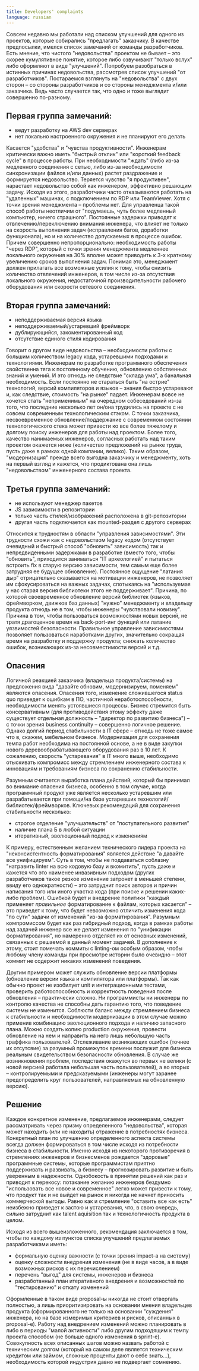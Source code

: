 ```yaml
---
title: Developers' complaints
language: russian
---
```


Совсем недавно мы работали над списком улучшений для одного из проектов, которые собирались "предлагать" заказчику. В качестве предпосылки, имелся список замечаний от команды разработчиков. Есть мнение, что чистого "недовольства" проектом не бывает – это скорее кумулятивное понятие, которое либо озвучивают "только вслух" либо оформляют в виде "улучшений". Попробуем разобраться в истинных причинах недовольства, рассмотрев список улучшений "от разработчиков". Постараемся взглянуть на "недовольства" с двух сторон – со стороны разработчиков и со стороны менеджмента и/или заказчика. Ведь часто случается так, что одно и тоже выглядит совершенно по-разному.

<!--more-->

## Первая группа замечаний:

- ведут разработку на AWS dev серверах
- нет локально настроенного окружения и не планируют его делать

Касается "удобства" и "чувства продуктивности". Инженерам критически важно иметь "быстрый отклик" или "короткий feedback cycle" в процессе работы. При необходимости "ждать" (либо из-за медленного соединения c сетью, либо из-за необходимости синхронизации файлов и/или данных) растет раздражение и формируется недовольство. Теряется чувство "я продуктивен", нарастает недовольство собой как инженером, эффективно решающим задачу. Исходя из этого, разработчики часто отказываются работать на "удаленных" машинах, с подключением по RDP или TeamViewer. Хотя с точки зрения менеджмента – проблемы нет. Для управленца такой способ работы неотличим от "подумаешь, чуть более медленный компьютер, ничего страшного". Постоянные задержки приводят к отвлечению/переключению внимания инженера, что влияет не только на скорость выполнения задач (исправления багов, доработки функционала), но и на количество допускаемых в процессе ошибок. Причем совершенно непропорционально: необходимость работы "через RDP", который с точки зрения менеджмента медленнее локального окружения на 30% вполне может приводить к 3-х кратному увеличению сроков выполнения задач. Понимая это, менеджмент должен прилагать все возможные усилия к тому, чтобы снизить количество отвлечений инженеров, в том числе из-за отсутствия локального окружения, недостаточной производительности рабочего оборудования или скорости сетевого соединения.

## Вторая группа замечаний:

- неподдерживаемая версия языка
- неподдерживаемый/устаревший фрeймворк
- дублирующийся, закоментированный код
- отсутствие единого стиля кодирования

Говорит о другом виде недовольства – необходимости работы с большим количеством legacy кода, устаревшими подходами и технологиями. Инженерам по разработке программного обеспечения свойственна тяга к постоянному обучению, обновлению собственных знаний и умений. И это отнюдь не следствие "склада ума", а банальная необходимость. Если постоянно не стараться быть "на острие" технологий, версий компиляторов и языков – знания быстро устаревают и, как следствие, стоимость "на рынке" падает. Инженерам вовсе не хочется стать "неприменимым" на очередном собеседований из-за того, что последние несколько лет он/она трудились на проекте с не совсем современным технологическим стэком. С точки заказчика, несвоевременное обновление/поддержание с современном состоянии технологического стека может привести ко все более тяжелому и долгому поиску инженеров для работы над проектом. Более того, качество нанимаемых инженеров, согласных работать над таким проектом окажется ниже (количество предложений на рынке труда, пусть даже в рамках одной компании, велико). Таким образом, "модернизация" прежде всего выгодна заказчику и менеджменту, хоть на первый взгляд и кажется, что продиктована она лишь "недовольством" инженерного состава проекта.

## Третья группа замечаний:

- не используют менеджер пакетов
- JS зависимости в репозитории
- только часть стилей/изображений расположена в git-репозитории
- другая часть подключается как mounted-раздел с другого серверах

Относится к трудностям в области "управления зависимостями". Эти трудности схожи как с недовольством legacy кодом (отсутствует очевидный и быстрый способ "обновить" зависимость) так и непредвиденными задержками в разработке (вместо того, чтобы "обновить", приходится заниматься "IT археологией" и пытаться встроить fix в старую версию зависимости, тем самым еще более затрудняя ее будущее обновление). Постоянное ощущение "латания дыр" отрицательно сказывается на мотивации инженеров, не позволяет им сфокусироваться на важных задачах, спотыкаясь на "используемая у нас старая версия библиотеки этого не поддерживает". Причина, по которой своевременное обновление версий библиотек (языков, фреймворком, движков баз данных) "нужно" менеджменту и владельцу продукта отнюдь не в том, чтобы инженеры "чувствовали новизну". Причина в том, чтобы пользоваться возможностями новых версий, не тратя драгоценное время на back-port-инг функций или латание уязвимостей безопасности. Правильное управление зависимостями позволяет пользоваться наработками других, значительно сокращая время на разработку и поддержку продукта; снижать количество ошибок, возникающих из-за несовместимости версий и т.д.

## Опасения

Логичной реакцией заказчика (владельца продукта/системы) на предложения вида "давайте обновим, модернизируем, поменяем" являются опасения. Опасения того, изменение сложившегося status quo приведет к ошибкам в ПО, частичной неработоспособности, необходимости менять устоявшиеся процессы. Бизнес стремится быть консервативным (для противодействия этому эффекту даже существует отдельная должность – "директор по развитию бизнеса") – с точки зрения business continuity – совершенно логичное решение. Однако долгий период стабильности в IT сфере – отнюдь не тоже самое что в, скажем, мебельном бизнесе. Модернизация для сохранения темпа работ необходима на постоянной основе, а не в виде закупки нового деревообрабатывающего оборудования раз в 10 лет. К сожалению, скорость "устаревания" в IT много выше, необходимо отыскивать компромисс между стремлением инженерного состава к инновациям и требованиям бизнеса по сохранению стабильности.

Разумным считается выработка плана действий, который бы принимал во внимание опасения бизнеса, особенно в том случае, когда программный продукт уже является несколько устаревшим или разрабатывается при помощи/на базе устаревших технологий/библиотек/фреймворков. Ключевых рекомендаций для сохранения стабильности несколько:

- строгое отделение "улучшательств" от "поступательного развития"
- наличие плана Б в любой ситуации
- итеративный, эволюционный подход к изменениям

К примеру, естественным желанием технического лидера проекта на "неконсистентность форматирования" является действие "а давайте все унифицируем". Суть в том, чтобы не поддаваться соблазну "натравить linter на всю кодовую базу и вкомитить", пусть даже и кажется что это наименее инвазивным подходом (других разработчиков такое резкое изменение затронет в меньшей степени, ввиду его однократности) – это затруднит поиск авторов и причин написания того или иного участка кода (при поиске и решении каких-либо проблем). Ошибкой будет и внедрение политики "каждый применяет _правильное_ форматирование к файлам, которых касается" – это приведет к тому, что будет невозможно отличить изменения кода "по сути" задачи от изменений "из-за форматирования". Разумным компромиссом будет как раз гибридный подход, когда в рамках работы над задачей инженер все же делает изменения по "унификации форматирования", но намеренно отделяет их от основных изменений, связанных с решаемой в данный момент задачей. В дополнение к этому, стоит помечать коммиты с linting-ом особым образом, чтобы любому члену команды при просмотре истории было очевидно – этот коммит не содержит никаких изменений поведения.

Другим примером может служить обновление версии платформы (обновление версии языка и компилятора или платформы). Так как обычно проект не изобилует unit и интеграционными тестами, проверить работоспособность и корректность поведения после обновления – практически сложно. Ни программисты ни инженеры по контролю качества не способны дать гарантию того, что поведение системы не изменится. Соблюсти баланс между стремлением бизнеса к стабильности и необходимости модернизации в этом случае можно применив комбинацию эволюционного подхода и наличию запасного плана. Можно создать копию production окружения, провести обновление на нем и направить на него лишь небольшую часть траффика пользователей. Отслеживание возникающих ошибок (точнее их отсутсвие) за разумный промежуток времени послужит для бизнеса реальным свидетельством безопасности обновления. В случае же возникновения проблем, последствия окажутся во первых не велики (с новой версией работала небольшая часть пользователей), а во вторых – контролируемыми и предсказуемыми (инженеры могут заранее предопределить круг пользователей, направляемых на обновленную версию).

## Решение

Каждое конкретное изменение, предлагаемое инженерами, следует рассматривать через призму определенного "недовольства", которая может находить (или не находить) отражение в потребностях бизнеса. Конкретный план по улучшению определенного аспекта системы всегда должен формироваться в том числе исходя из потребности бизнеса в стабильности. Именно исходя из некоторого противоречия в стремлениях инженеров и бизнесменов рождается "здоровые" программные системы, которые программистам приятно поддерживать и развивать, а бизнесу – прогнозировать развитие и быть уверенным в надежности.
Однобокость в принятии решений как раз и приводит к перекосу: потакание желанию инженеров бездумно "использовать все новое и современное" легко может привести к тому, что продукт так и не выйдет на рынок и никогда не начнет приносить коммерческой выгоды. Равно как и стремление "оставить все как есть" неизбежно приведет к застою и устаревания, что, в свою очередь, сильно затруднит как talent aquisition так и технологичность продукта в целом.

Исходя из всего вышеизложенного, рекомендация заключается в том, чтобы по каждому из пунктов списка улучшений предлагаемых разработчиками иметь:

- формальную оценку важности (с точки зрения impact-а на систему)
- оценку сложности внедрения изменения (не в виде часов, а в виде возможных рисков с их перечислением)
- перечень "выгод" для системы, инженеров и бизнеса
- разработанный план итеративного внедрения и возможностей по "тестированию" и откату изменений

Оформленные в таком виде proposal-ы никогда не стоит отвергать полностью, а лишь приоритизировать на основании мнения владельцев продукта (сформированного не только на основании "суждения" инженера, но на базе измеримых критериев и рисков, описанных в proposal-е). Работу над внедрением изменений можно планировать в либо в периоды "малой активности" либо другим подходящим к темпу проекта способом (не больше одного изменения в sprint-е). Совокупность всех описанных шагов можно назвать работой с техническим долгом (который на самом деле является техническим кредитом или займом, сложные проценты дают о себе знать...), необходимость которой индустрия давно не подвергает сомнению.